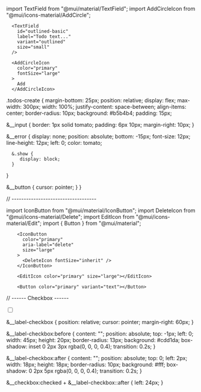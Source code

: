 
import TextField from "@mui/material/TextField";
import AddCircleIcon from "@mui/icons-material/AddCircle";

      <TextField
        id="outlined-basic"
        label="Todo text..."
        variant="outlined"
        size="small"
      />

      <AddCircleIcon
        color="primary"
        fontSize="large"
      >
        Add
      </AddCircleIcon>

.todos-create {
   margin-bottom: 25px;
   position: relative;
   display: flex;
   max-width: 300px;
   width: 100%;
   justify-content: space-between;
   align-items: center;
   border-radius: 10px;
   background: #b5b4b4;
   padding: 15px;

   &__input {
      border: 1px solid tomato;
      padding: 6px 10px;
      margin-right: 10px;
   }

   &__error {
      display: none;
      position: absolute;
      bottom: -15px;
      font-size: 12px;
      line-height: 12px;
      left: 0;
      color: tomato;

      &.show {
         display: block;
      }
   }

   &__button {
      cursor: pointer;
   }
}

// -----------------------------------

import IconButton from "@mui/material/IconButton";
import DeleteIcon from "@mui/icons-material/Delete";
import EditIcon from "@mui/icons-material/Edit";
import { Button } from "@mui/material";       
       
        <IconButton
          color="primary"
          aria-label="delete"
          size="large"
        >
          <DeleteIcon fontSize="inherit" />
        </IconButton>

        <EditIcon color="primary" size="large"></EditIcon>

        <Button color="primary" variant="text"></Button>



// ------ Checkbox ------

   <input
      className="todo__checkbox"
      id={todo.id}
      type="checkbox"
   />
   <label htmlFor={todo.id} className="todo__label-checkbox" />

   &__label-checkbox {
      position: relative;
      cursor: pointer;
      margin-right: 60px;
   }

   &__label-checkbox:before {
      content: "";
      position: absolute;
      top: -1px;
      left: 0;
      width: 45px;
      height: 20px;
      border-radius: 13px;
      background: #cdd1da;
      box-shadow: inset 0 2px 3px rgba(0, 0, 0, 0.4);
      transition: 0.2s;
   }

   &__label-checkbox:after {
      content: "";
      position: absolute;
      top: 0;
      left: 2px;
      width: 18px;
      height: 18px;
      border-radius: 10px;
      background: #fff;
      box-shadow: 0 2px 5px rgba(0, 0, 0, 0.4);
      transition: 0.2s;
   }

   &__checkbox:checked + &__label-checkbox::after {
      left: 24px;
   }